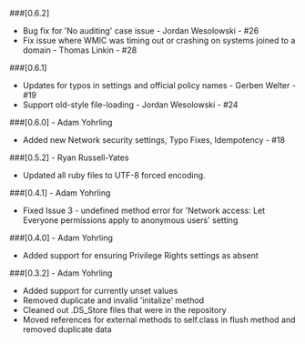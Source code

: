 ###[0.6.2]
 * Bug fix for 'No auditing' case issue - Jordan Wesolowski - #26
 * Fix issue where WMIC was timing out or crashing on systems joined to a domain - Thomas Linkin - #28

###[0.6.1]
 * Updates for typos in settings and official policy names - Gerben Welter - #19
 * Support old-style file-loading - Jordan Wesolowski - #24

###[0.6.0] - Adam Yohrling
 * Added new Network security settings, Typo Fixes, Idempotency - #18

###[0.5.2] - Ryan Russell-Yates
 * Updated all ruby files to UTF-8 forced encoding.

###[0.4.1] - Adam Yohrling
 * Fixed Issue 3 - undefined method error for 'Network access: Let Everyone permissions apply to
   anonymous users' setting

###[0.4.0] - Adam Yohrling
 * Added support for ensuring Privilege Rights settings as absent

###[0.3.2] - Adam Yohrling
 * Added support for currently unset values
 * Removed duplicate and invalid 'initalize' method
 * Cleaned out .DS_Store files that were in the repository
 * Moved references for external methods to self.class in flush method and removed duplicate data
